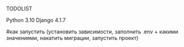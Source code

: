 TODOLIST

Python 3.10
Django 4.1.7



#как запустить (установить зависимости, заполнить .env + какими значениями, накатить миграции, запустить проект)
